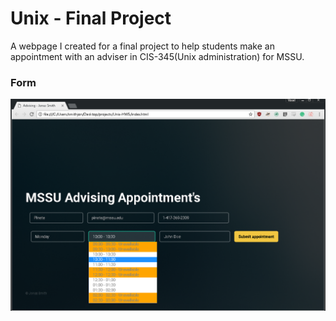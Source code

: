 # Unix - Final Project
A webpage I created for a final project to help students make an appointment with an adviser in CIS-345(Unix administration) for MSSU. 

### Form
<p align="left">
  <img src="images/webPage.png" alt="icon">
</p>
